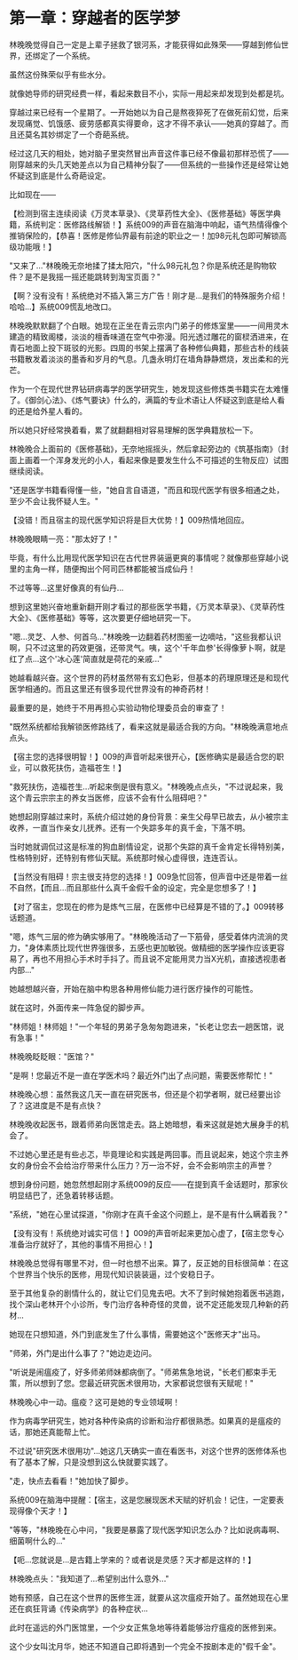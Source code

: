 # 第一章：穿越者的医学梦

林晚晚觉得自己一定是上辈子拯救了银河系，才能获得如此殊荣——穿越到修仙世界，还绑定了一个系统。

虽然这份殊荣似乎有些水分。

就像她导师的研究经费一样，看起来数目不小，实际一用起来却发现到处都是坑。

穿越过来已经有一个星期了。一开始她以为自己是熬夜猝死了在做死前幻觉，后来发现痛觉、饥饿感、疲劳感都真实得要命，这才不得不承认——她真的穿越了。而且还莫名其妙绑定了一个奇葩系统。

经过这几天的相处，她对脑子里突然冒出声音这件事已经不像最初那样恐慌了——刚穿越来的头几天她差点以为自己精神分裂了——但系统的一些操作还是经常让她怀疑这到底是什么奇葩设定。

比如现在——

【检测到宿主连续阅读《万灵本草录》、《灵草药性大全》、《医修基础》等医学典籍，系统判定：医修路线解锁！】系统009的声音在脑海中响起，语气热情得像个推销保险的，【恭喜！医修是修仙界最有前途的职业之一！加98元礼包即可解锁高级功能哦！】

"又来了..."林晚晚无奈地揉了揉太阳穴，"什么98元礼包？你是系统还是购物软件？是不是我摇一摇还能跳转到淘宝页面？"

【啊？没有没有！系统绝对不插入第三方广告！刚才是...是我们的特殊服务介绍！哈哈...】系统009慌乱地改口。

林晚晚默默翻了个白眼。她现在正坐在青云宗内门弟子的修炼室里——一间用灵木建造的精致阁楼，淡淡的檀香味道在空气中弥漫。阳光透过雕花的窗棂洒进来，在青石地面上投下斑驳的光影。四周的书架上摆满了各种修仙典籍，那些古朴的线装书籍散发着淡淡的墨香和岁月的气息。几盏永明灯在墙角静静燃烧，发出柔和的光芒。

作为一个在现代世界钻研病毒学的医学研究生，她发现这些修炼类书籍实在太难懂了。《御剑心法》、《炼气要诀》什么的，满篇的专业术语让人怀疑这到底是给人看的还是给外星人看的。

所以她只好经常换着看，累了就翻翻相对容易理解的医学典籍放松一下。

林晚晚合上面前的《医修基础》，无奈地摇摇头，然后拿起旁边的《筑基指南》（封面上画着一个浑身发光的小人，看起来像是要发生什么不可描述的生物反应）试图继续阅读。

"还是医学书籍看得懂一些，"她自言自语道，"而且和现代医学有很多相通之处，至少不会让我怀疑人生。"

【没错！而且宿主的现代医学知识将是巨大优势！】009热情地回应。

林晚晚眼睛一亮："那太好了！"

毕竟，有什么比用现代医学知识在古代世界装逼更爽的事情呢？就像那些穿越小说里的主角一样，随便掏出个阿司匹林都能被当成仙丹！

不过等等...这里好像真的有仙丹...

想到这里她兴奋地重新翻开刚才看过的那些医学书籍，《万灵本草录》、《灵草药性大全》、《医修基础》等等，这次要更仔细地研究一下。

"嗯...灵芝、人参、何首乌..."林晚晚一边翻着药材图鉴一边嘀咕，"这些我都认识啊，只不过这里的药效更强，还带灵气。咦，这个'千年血参'长得像萝卜啊，就是红了点...这个'冰心莲'简直就是荷花的亲戚..."

她越看越兴奋。这个世界的药材虽然带有玄幻色彩，但基本的药理原理还是和现代医学相通的。而且这里还有很多现代世界没有的神奇药材！

最重要的是，她终于不用再担心实验动物伦理委员会的审查了！

"既然系统都给我解锁医修路线了，看来这就是最适合我的方向。"林晚晚满意地点点头。

【宿主您的选择很明智！】009的声音听起来很开心，【医修确实是最适合您的职业，可以救死扶伤，造福苍生！】

"救死扶伤，造福苍生...听起来倒是很有意义。"林晚晚点点头，"不过说起来，我这个青云宗宗主的养女当医修，应该不会有什么阻碍吧？"

她想起刚穿越过来时，系统介绍过她的身份背景：亲生父母早已故去，从小被宗主收养，一直当作亲女儿抚养。还有一个失踪多年的真千金，下落不明。

当时她就调侃过这是标准的狗血剧情设定，说那个失踪的真千金肯定长得特别美，性格特别好，还特别有修仙天赋。系统那时候心虚得很，连连否认。

【当然没有阻碍！宗主很支持您的选择！】009急忙回答，但声音中还是带着一丝不自然，【而且...而且那些什么真千金假千金的设定，完全是您想多了！】

【对了宿主，您现在的修为是炼气三层，在医修中已经算是不错的了。】009转移话题道。

"嗯，炼气三层的修为确实够用了。"林晚晚活动了一下筋骨，感受着体内流淌的灵力，"身体素质比现代世界强很多，五感也更加敏锐。做精细的医学操作应该更容易了，再也不用担心手术时手抖了。而且说不定能用灵力当X光机，直接透视患者内部..."

她越想越兴奋，开始在脑中构思各种用修仙能力进行医疗操作的可能性。

就在这时，外面传来一阵急促的脚步声。

"林师姐！林师姐！"一个年轻的男弟子急匆匆跑进来，"长老让您去一趟医馆，说有急事！"

林晚晚眨眨眼："医馆？"

"是啊！您最近不是一直在学医术吗？最近外门出了点问题，需要医修帮忙！"

林晚晚心想：虽然我这几天一直在研究医书，但还是个初学者啊，就已经要出诊了？这进度是不是有点快？

林晚晚收起医书，跟着师弟向医馆走去。路上她暗想，看来这就是她大展身手的机会了。

不过她心里还是有些忐忑，毕竟理论和实践是两回事。而且说起来，她这个宗主养女的身份会不会给治疗带来什么压力？万一治不好，会不会影响宗主的声誉？

想到身份问题，她忽然想起刚才系统009的反应——在提到真千金话题时，那家伙明显结巴了，还急着转移话题。

"系统，"她在心里试探道，"你刚才在真千金这个问题上，是不是有什么瞒着我？"

【没有没有！系统绝对诚实可信！】009的声音听起来更加心虚了，【宿主您专心准备治疗就好了，其他的事情不用担心！】

林晚晚总觉得有哪里不对，但一时也想不出来。算了，反正她的目标很简单：在这个世界当个快乐的医修，用现代知识装装逼，过个安稳日子。

至于其他复杂的剧情什么的，就让它们见鬼去吧。大不了到时候她抱着医书逃跑，找个深山老林开个小诊所，专门治疗各种奇怪的灵兽，说不定还能发现几种新的药材...

她现在只想知道，外门到底发生了什么事情，需要她这个"医修天才"出马。

"师弟，外门是出什么事了？"她边走边问。

"听说是闹瘟疫了，好多师弟师妹都病倒了。"师弟焦急地说，"长老们都束手无策，所以想到了您。您最近研究医术很用功，大家都说您很有天赋呢！"

林晚晚心中一动。瘟疫？这可是她的专业领域啊！

作为病毒学研究生，她对各种传染病的诊断和治疗都很熟悉。如果真的是瘟疫的话，那她还真能帮上忙。

不过说"研究医术很用功"...她这几天确实一直在看医书，对这个世界的医修体系也有了基本了解，只是没想到这么快就要实践了。

"走，快点去看看！"她加快了脚步。

系统009在脑海中提醒：【宿主，这是您展现医术天赋的好机会！记住，一定要表现得像个天才！】

"等等，"林晚晚在心中问，"我要是暴露了现代医学知识怎么办？比如说病毒啊、细菌啊什么的..."

【呃...您就说是...是古籍上学来的？或者说是灵感？天才都是这样的！】

林晚晚点头："我知道了...希望别出什么意外..."

她有预感，自己在这个世界的医修生涯，就要从这次瘟疫开始了。虽然她现在心里还在疯狂背诵《传染病学》的各种症状...

此时在遥远的外门医馆里，一个少女正焦急地等待着能够治疗瘟疫的医修到来。

这个少女叫沈月华，她还不知道自己即将遇到一个完全不按剧本走的"假千金"。

